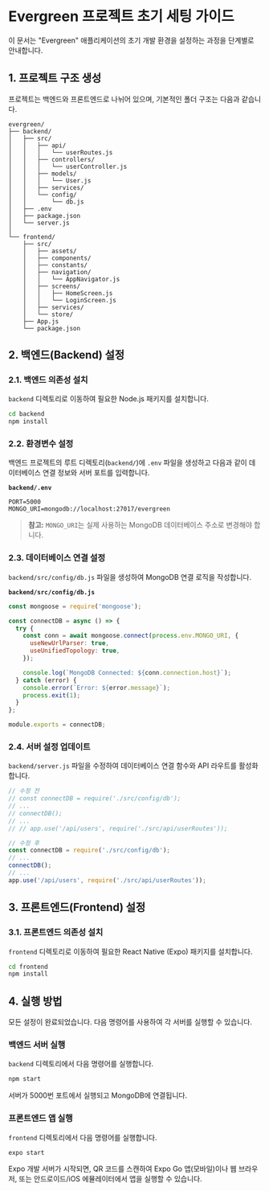 # Evergreen 프로젝트 초기 세팅 가이드

이 문서는 "Evergreen" 애플리케이션의 초기 개발 환경을 설정하는 과정을 단계별로 안내합니다.

## 1. 프로젝트 구조 생성

프로젝트는 백엔드와 프론트엔드로 나뉘어 있으며, 기본적인 폴더 구조는 다음과 같습니다.

```
evergreen/
├── backend/
│   ├── src/
│   │   ├── api/
│   │   │   └── userRoutes.js
│   │   ├── controllers/
│   │   │   └── userController.js
│   │   ├── models/
│   │   │   └── User.js
│   │   ├── services/
│   │   └── config/
│   │       └── db.js
│   ├── .env
│   ├── package.json
│   └── server.js
│
└── frontend/
    ├── src/
    │   ├── assets/
    │   ├── components/
    │   ├── constants/
    │   ├── navigation/
    │   │   └── AppNavigator.js
    │   ├── screens/
    │   │   ├── HomeScreen.js
    │   │   └── LoginScreen.js
    │   ├── services/
    │   └── store/
    ├── App.js
    └── package.json
```

## 2. 백엔드(Backend) 설정

### 2.1. 백엔드 의존성 설치

`backend` 디렉토리로 이동하여 필요한 Node.js 패키지를 설치합니다.

```bash
cd backend
npm install
```

### 2.2. 환경변수 설정

백엔드 프로젝트의 루트 디렉토리(`backend/`)에 `.env` 파일을 생성하고 다음과 같이 데이터베이스 연결 정보와 서버 포트를 입력합니다.

**`backend/.env`**
```
PORT=5000
MONGO_URI=mongodb://localhost:27017/evergreen
```
> **참고:** `MONGO_URI`는 실제 사용하는 MongoDB 데이터베이스 주소로 변경해야 합니다.

### 2.3. 데이터베이스 연결 설정

`backend/src/config/db.js` 파일을 생성하여 MongoDB 연결 로직을 작성합니다.

**`backend/src/config/db.js`**
```javascript
const mongoose = require('mongoose');

const connectDB = async () => {
  try {
    const conn = await mongoose.connect(process.env.MONGO_URI, {
      useNewUrlParser: true,
      useUnifiedTopology: true,
    });

    console.log(`MongoDB Connected: ${conn.connection.host}`);
  } catch (error) {
    console.error(`Error: ${error.message}`);
    process.exit(1);
  }
};

module.exports = connectDB;
```

### 2.4. 서버 설정 업데이트

`backend/server.js` 파일을 수정하여 데이터베이스 연결 함수와 API 라우트를 활성화합니다.

```javascript
// 수정 전
// const connectDB = require('./src/config/db');
// ...
// connectDB();
// ...
// // app.use('/api/users', require('./src/api/userRoutes'));

// 수정 후
const connectDB = require('./src/config/db');
// ...
connectDB();
// ...
app.use('/api/users', require('./src/api/userRoutes'));
```

## 3. 프론트엔드(Frontend) 설정

### 3.1. 프론트엔드 의존성 설치

`frontend` 디렉토리로 이동하여 필요한 React Native (Expo) 패키지를 설치합니다.

```bash
cd frontend
npm install
```

## 4. 실행 방법

모든 설정이 완료되었습니다. 다음 명령어를 사용하여 각 서버를 실행할 수 있습니다.

### 백엔드 서버 실행

`backend` 디렉토리에서 다음 명령어를 실행합니다.

```bash
npm start
```
서버가 5000번 포트에서 실행되고 MongoDB에 연결됩니다.

### 프론트엔드 앱 실행

`frontend` 디렉토리에서 다음 명령어를 실행합니다.

```bash
expo start
```
Expo 개발 서버가 시작되면, QR 코드를 스캔하여 Expo Go 앱(모바일)이나 웹 브라우저, 또는 안드로이드/iOS 에뮬레이터에서 앱을 실행할 수 있습니다.
